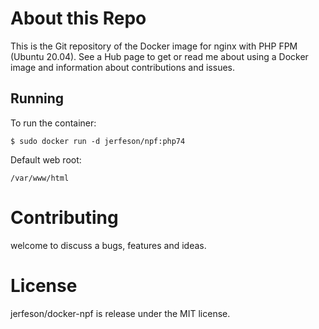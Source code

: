 # About this Repo

This is the Git repository of the Docker image for nginx with PHP FPM (Ubuntu 20.04). 
See a Hub page to get or read me about using a Docker image and information about contributions and issues.

## Running
To run the container:
```
$ sudo docker run -d jerfeson/npf:php74
```

Default web root:
```
/var/www/html
```

# Contributing

welcome to discuss a bugs, features and ideas.

# License

 jerfeson/docker-npf  is release under the MIT license.
